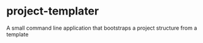 # project-templater
A small command line application that bootstraps a project structure from a template
